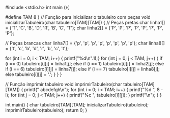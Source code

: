 #include <stdio.h>
int main (){


#define TAM 8
}
// Função para inicializar o tabuleiro com peças void inicializarTabuleiro(char tabuleiro[TAM][TAM]) { // Peças pretas char linha1[] = {'T', 'C', 'B', 'D', 'R', 'B', 'C', 'T'}; char linha2[] = {'P', 'P', 'P', 'P', 'P', 'P', 'P', 'P'};

// Peças brancas
char linha7[] = {'p', 'p', 'p', 'p', 'p', 'p', 'p', 'p'};
char linha8[] = {'t', 'c', 'b', 'd', 'r', 'b', 'c', 't'};

for (int i = 0; i < TAM; i++) {
    printf("%d\n".1);}
    for (int j = 0; j < TAM; j++) {
        if (i == 0)
            tabuleiro[i][j] = linha1[j];
        else if (i == 1)
            tabuleiro[i][j] = linha2[j];
        else if (i == 6)
            tabuleiro[i][j] = linha7[j];
        else if (i == 7)
            tabuleiro[i][j] = linha8[j];
        else
            tabuleiro[i][j] = '.';
    }
}
}

// Função imprimir tabuleiro void imprimirTabuleiro(char tabuleiro[TAM][TAM]) { printf(" abcdefgh\n"); for (int i = 0; i < TAM; i++) { printf("%d ", 8 - i); for (int j = 0; j < TAM; j++) { printf("%c ", tabuleiro[i][j]); } printf("\n"); } }

int main() { char tabuleiro[TAM][TAM]; inicializarTabuleiro(tabuleiro); imprimirTabuleiro(tabuleiro); 
    return 0; }
